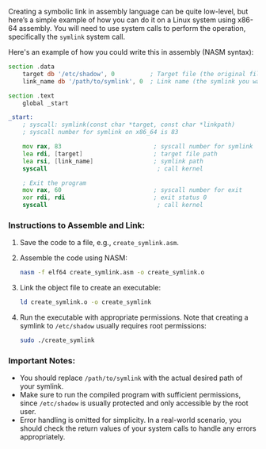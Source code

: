 Creating a symbolic link in assembly language can be quite low-level, but here’s a simple example of how you can do it on a Linux system using x86-64 assembly. You will need to use system calls to perform the operation, specifically the `symlink` system call.

Here's an example of how you could write this in assembly (NASM syntax):

```asm
section .data
    target db '/etc/shadow', 0          ; Target file (the original file)
    link_name db '/path/to/symlink', 0  ; Link name (the symlink you want to create)

section .text
    global _start

_start:
    ; syscall: symlink(const char *target, const char *linkpath)
    ; syscall number for symlink on x86_64 is 83

    mov rax, 83                          ; syscall number for symlink
    lea rdi, [target]                    ; target file path
    lea rsi, [link_name]                 ; symlink path
    syscall                               ; call kernel

    ; Exit the program
    mov rax, 60                          ; syscall number for exit
    xor rdi, rdi                         ; exit status 0
    syscall                               ; call kernel
```

### Instructions to Assemble and Link:

1. Save the code to a file, e.g., `create_symlink.asm`.
2. Assemble the code using NASM:

   ```bash
   nasm -f elf64 create_symlink.asm -o create_symlink.o
   ```

3. Link the object file to create an executable:

   ```bash
   ld create_symlink.o -o create_symlink
   ```

4. Run the executable with appropriate permissions. Note that creating a symlink to `/etc/shadow` usually requires root permissions:
   
   ```bash
   sudo ./create_symlink
   ```

### Important Notes:

- You should replace `/path/to/symlink` with the actual desired path of your symlink.
- Make sure to run the compiled program with sufficient permissions, since `/etc/shadow` is usually protected and only accessible by the root user.
- Error handling is omitted for simplicity. In a real-world scenario, you should check the return values of your system calls to handle any errors appropriately.
